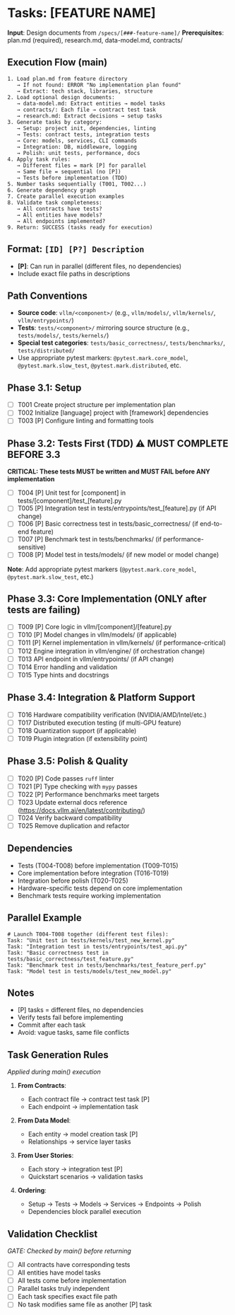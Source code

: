 # Tasks: [FEATURE NAME]

**Input**: Design documents from `/specs/[###-feature-name]/`
**Prerequisites**: plan.md (required), research.md, data-model.md, contracts/

## Execution Flow (main)
```
1. Load plan.md from feature directory
   → If not found: ERROR "No implementation plan found"
   → Extract: tech stack, libraries, structure
2. Load optional design documents:
   → data-model.md: Extract entities → model tasks
   → contracts/: Each file → contract test task
   → research.md: Extract decisions → setup tasks
3. Generate tasks by category:
   → Setup: project init, dependencies, linting
   → Tests: contract tests, integration tests
   → Core: models, services, CLI commands
   → Integration: DB, middleware, logging
   → Polish: unit tests, performance, docs
4. Apply task rules:
   → Different files = mark [P] for parallel
   → Same file = sequential (no [P])
   → Tests before implementation (TDD)
5. Number tasks sequentially (T001, T002...)
6. Generate dependency graph
7. Create parallel execution examples
8. Validate task completeness:
   → All contracts have tests?
   → All entities have models?
   → All endpoints implemented?
9. Return: SUCCESS (tasks ready for execution)
```

## Format: `[ID] [P?] Description`
- **[P]**: Can run in parallel (different files, no dependencies)
- Include exact file paths in descriptions

## Path Conventions
- **Source code**: `vllm/<component>/` (e.g., `vllm/models/`, `vllm/kernels/`, `vllm/entrypoints/`)
- **Tests**: `tests/<component>/` mirroring source structure (e.g., `tests/models/`, `tests/kernels/`)
- **Special test categories**: `tests/basic_correctness/`, `tests/benchmarks/`, `tests/distributed/`
- Use appropriate pytest markers: `@pytest.mark.core_model`, `@pytest.mark.slow_test`, `@pytest.mark.distributed`, etc.

## Phase 3.1: Setup
- [ ] T001 Create project structure per implementation plan
- [ ] T002 Initialize [language] project with [framework] dependencies
- [ ] T003 [P] Configure linting and formatting tools

## Phase 3.2: Tests First (TDD) ⚠️ MUST COMPLETE BEFORE 3.3
**CRITICAL: These tests MUST be written and MUST FAIL before ANY implementation**
- [ ] T004 [P] Unit test for [component] in tests/[component]/test_[feature].py
- [ ] T005 [P] Integration test in tests/entrypoints/test_[feature].py (if API change)
- [ ] T006 [P] Basic correctness test in tests/basic_correctness/ (if end-to-end feature)
- [ ] T007 [P] Benchmark test in tests/benchmarks/ (if performance-sensitive)
- [ ] T008 [P] Model test in tests/models/ (if new model or model change)

**Note**: Add appropriate pytest markers (`@pytest.mark.core_model`, `@pytest.mark.slow_test`, etc.)

## Phase 3.3: Core Implementation (ONLY after tests are failing)
- [ ] T009 [P] Core logic in vllm/[component]/[feature].py
- [ ] T010 [P] Model changes in vllm/models/ (if applicable)
- [ ] T011 [P] Kernel implementation in vllm/kernels/ (if performance-critical)
- [ ] T012 Engine integration in vllm/engine/ (if orchestration change)
- [ ] T013 API endpoint in vllm/entrypoints/ (if API change)
- [ ] T014 Error handling and validation
- [ ] T015 Type hints and docstrings

## Phase 3.4: Integration & Platform Support
- [ ] T016 Hardware compatibility verification (NVIDIA/AMD/Intel/etc.)
- [ ] T017 Distributed execution testing (if multi-GPU feature)
- [ ] T018 Quantization support (if applicable)
- [ ] T019 Plugin integration (if extensibility point)

## Phase 3.5: Polish & Quality
- [ ] T020 [P] Code passes `ruff` linter
- [ ] T021 [P] Type checking with `mypy` passes
- [ ] T022 [P] Performance benchmarks meet targets
- [ ] T023 Update external docs reference (https://docs.vllm.ai/en/latest/contributing/)
- [ ] T024 Verify backward compatibility
- [ ] T025 Remove duplication and refactor

## Dependencies
- Tests (T004-T008) before implementation (T009-T015)
- Core implementation before integration (T016-T019)
- Integration before polish (T020-T025)
- Hardware-specific tests depend on core implementation
- Benchmark tests require working implementation

## Parallel Example
```
# Launch T004-T008 together (different test files):
Task: "Unit test in tests/kernels/test_new_kernel.py"
Task: "Integration test in tests/entrypoints/test_api.py"
Task: "Basic correctness test in tests/basic_correctness/test_feature.py"
Task: "Benchmark test in tests/benchmarks/test_feature_perf.py"
Task: "Model test in tests/models/test_new_model.py"
```

## Notes
- [P] tasks = different files, no dependencies
- Verify tests fail before implementing
- Commit after each task
- Avoid: vague tasks, same file conflicts

## Task Generation Rules
*Applied during main() execution*

1. **From Contracts**:
   - Each contract file → contract test task [P]
   - Each endpoint → implementation task
   
2. **From Data Model**:
   - Each entity → model creation task [P]
   - Relationships → service layer tasks
   
3. **From User Stories**:
   - Each story → integration test [P]
   - Quickstart scenarios → validation tasks

4. **Ordering**:
   - Setup → Tests → Models → Services → Endpoints → Polish
   - Dependencies block parallel execution

## Validation Checklist
*GATE: Checked by main() before returning*

- [ ] All contracts have corresponding tests
- [ ] All entities have model tasks
- [ ] All tests come before implementation
- [ ] Parallel tasks truly independent
- [ ] Each task specifies exact file path
- [ ] No task modifies same file as another [P] task